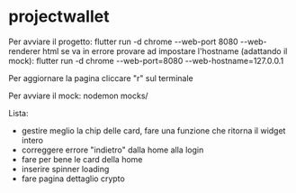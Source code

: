 # projectwallet

Per avviare il progetto:
flutter run -d chrome --web-port 8080 --web-renderer html
se va in errore provare ad impostare l'hostname (adattando il mock):
flutter run -d chrome --web-port=8080 --web-hostname=127.0.0.1

Per aggiornare la pagina cliccare "r" sul terminale

Per avviare il mock:
nodemon mocks/

Lista:

- gestire meglio la chip delle card, fare una funzione che ritorna il widget intero
- correggere errore "indietro" dalla home alla login
- fare per bene le card della home
- inserire spinner loading
- fare pagina dettaglio crypto
